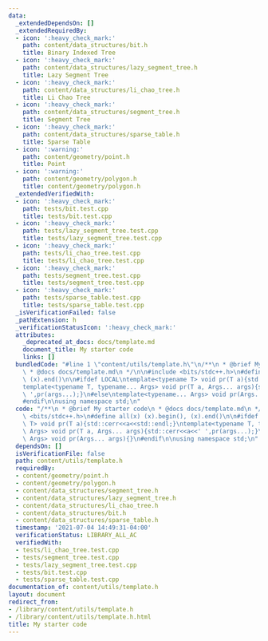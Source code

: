 ```yaml
---
data:
  _extendedDependsOn: []
  _extendedRequiredBy:
  - icon: ':heavy_check_mark:'
    path: content/data_structures/bit.h
    title: Binary Indexed Tree
  - icon: ':heavy_check_mark:'
    path: content/data_structures/lazy_segment_tree.h
    title: Lazy Segment Tree
  - icon: ':heavy_check_mark:'
    path: content/data_structures/li_chao_tree.h
    title: Li Chao Tree
  - icon: ':heavy_check_mark:'
    path: content/data_structures/segment_tree.h
    title: Segment Tree
  - icon: ':heavy_check_mark:'
    path: content/data_structures/sparse_table.h
    title: Sparse Table
  - icon: ':warning:'
    path: content/geometry/point.h
    title: Point
  - icon: ':warning:'
    path: content/geometry/polygon.h
    title: content/geometry/polygon.h
  _extendedVerifiedWith:
  - icon: ':heavy_check_mark:'
    path: tests/bit.test.cpp
    title: tests/bit.test.cpp
  - icon: ':heavy_check_mark:'
    path: tests/lazy_segment_tree.test.cpp
    title: tests/lazy_segment_tree.test.cpp
  - icon: ':heavy_check_mark:'
    path: tests/li_chao_tree.test.cpp
    title: tests/li_chao_tree.test.cpp
  - icon: ':heavy_check_mark:'
    path: tests/segment_tree.test.cpp
    title: tests/segment_tree.test.cpp
  - icon: ':heavy_check_mark:'
    path: tests/sparse_table.test.cpp
    title: tests/sparse_table.test.cpp
  _isVerificationFailed: false
  _pathExtension: h
  _verificationStatusIcon: ':heavy_check_mark:'
  attributes:
    _deprecated_at_docs: docs/template.md
    document_title: My starter code
    links: []
  bundledCode: "#line 1 \"content/utils/template.h\"\n/**\n * @brief My starter code\n\
    \ * @docs docs/template.md\n */\n\n#include <bits/stdc++.h>\n#define all(x) (x).begin(),\
    \ (x).end()\n\n#ifdef LOCAL\ntemplate<typename T> void pr(T a){std::cerr<<a<<std::endl;}\n\
    template<typename T, typename... Args> void pr(T a, Args... args){std::cerr<<a<<'\
    \ ',pr(args...);}\n#else\ntemplate<typename... Args> void pr(Args... args){}\n\
    #endif\n\nusing namespace std;\n"
  code: "/**\n * @brief My starter code\n * @docs docs/template.md\n */\n\n#include\
    \ <bits/stdc++.h>\n#define all(x) (x).begin(), (x).end()\n\n#ifdef LOCAL\ntemplate<typename\
    \ T> void pr(T a){std::cerr<<a<<std::endl;}\ntemplate<typename T, typename...\
    \ Args> void pr(T a, Args... args){std::cerr<<a<<' ',pr(args...);}\n#else\ntemplate<typename...\
    \ Args> void pr(Args... args){}\n#endif\n\nusing namespace std;\n"
  dependsOn: []
  isVerificationFile: false
  path: content/utils/template.h
  requiredBy:
  - content/geometry/point.h
  - content/geometry/polygon.h
  - content/data_structures/segment_tree.h
  - content/data_structures/lazy_segment_tree.h
  - content/data_structures/li_chao_tree.h
  - content/data_structures/bit.h
  - content/data_structures/sparse_table.h
  timestamp: '2021-07-04 14:49:31-04:00'
  verificationStatus: LIBRARY_ALL_AC
  verifiedWith:
  - tests/li_chao_tree.test.cpp
  - tests/segment_tree.test.cpp
  - tests/lazy_segment_tree.test.cpp
  - tests/bit.test.cpp
  - tests/sparse_table.test.cpp
documentation_of: content/utils/template.h
layout: document
redirect_from:
- /library/content/utils/template.h
- /library/content/utils/template.h.html
title: My starter code
---
```

